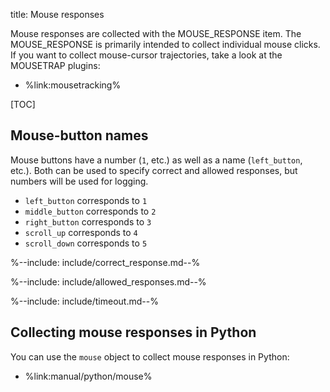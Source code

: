 title: Mouse responses

Mouse responses are collected with the MOUSE_RESPONSE item. The MOUSE_RESPONSE is primarily intended to collect individual mouse clicks. If you want to collect mouse-cursor trajectories, take a look at the MOUSETRAP plugins:

- %link:mousetracking%

[TOC]

## Mouse-button names

Mouse buttons have a number (`1`, etc.) as well as a name (`left_button`, etc.). Both can be used to specify correct and allowed responses, but numbers will be used for logging.

- `left_button` corresponds to `1`
- `middle_button` corresponds to `2`
- `right_button` corresponds to `3`
- `scroll_up` corresponds to `4`
- `scroll_down` corresponds to `5`

%--include: include/correct_response.md--%

%--include: include/allowed_responses.md--%

%--include: include/timeout.md--%

## Collecting mouse responses in Python

You can use the `mouse` object to collect mouse responses in Python:

- %link:manual/python/mouse%
